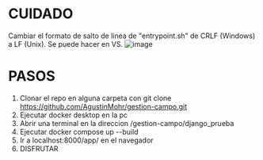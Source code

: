 # CUIDADO
Cambiar el formato de salto de linea de "entrypoint.sh" de CRLF (Windows) a LF (Unix). Se puede hacer en VS.
![image](https://github.com/user-attachments/assets/c744943e-2bd6-4bbe-8e5e-9c9ed369a584)


# PASOS
1) Clonar el repo en alguna carpeta con git clone https://github.com/AgustinMohr/gestion-campo.git
2) Ejecutar docker desktop en la pc
3) Abrir una terminal en la direccion /gestion-campo/django_prueba
4) Ejecutar docker compose up --build
5) Ir a localhost:8000/app/ en el navegador
6) DISFRUTAR
